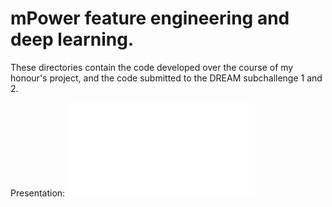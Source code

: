 # mPower feature engineering and deep learning.

These directories contain the code developed over the course of my honour's project, and the code submitted to the DREAM subchallenge 1 and 2.


Presentation: ![maxwg.github.io/projects/honours/presentation/final.html](maxwg.github.io/projects/honours/presentation/final.html)
